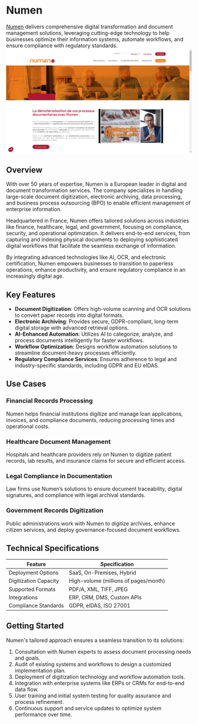 
# Numen  
  
[Numen](https://www.numen.fr/) delivers comprehensive digital transformation and document management solutions, leveraging cutting-edge technology to help businesses optimize their information systems, automate workflows, and ensure compliance with regulatory standards.  
![Numen](./assets/numen.png)

## Overview  
With over 50 years of expertise, Numen is a European leader in digital and document transformation services. The company specializes in handling large-scale document digitization, electronic archiving, data processing, and business process outsourcing (BPO) to enable efficient management of enterprise information.  

Headquartered in France, Numen offers tailored solutions across industries like finance, healthcare, legal, and government, focusing on compliance, security, and operational optimization. It delivers end-to-end services, from capturing and indexing physical documents to deploying sophisticated digital workflows that facilitate the seamless exchange of information.  

By integrating advanced technologies like AI, OCR, and electronic certification, Numen empowers businesses to transition to paperless operations, enhance productivity, and ensure regulatory compliance in an increasingly digital age.  

## Key Features  
- **Document Digitization**: Offers high-volume scanning and OCR solutions to convert paper records into digital formats.  
- **Electronic Archiving**: Provides secure, GDPR-compliant, long-term digital storage with advanced retrieval options.  
- **AI-Enhanced Automation**: Utilizes AI to categorize, analyze, and process documents intelligently for faster workflows.  
- **Workflow Optimization**: Designs workflow automation solutions to streamline document-heavy processes efficiently.  
- **Regulatory Compliance Services**: Ensures adherence to legal and industry-specific standards, including GDPR and EU eIDAS.  

## Use Cases  
### Financial Records Processing  
Numen helps financial institutions digitize and manage loan applications, invoices, and compliance documents, reducing processing times and operational costs.  

### Healthcare Document Management  
Hospitals and healthcare providers rely on Numen to digitize patient records, lab results, and insurance claims for secure and efficient access.  

### Legal Compliance in Documentation  
Law firms use Numen’s solutions to ensure document traceability, digital signatures, and compliance with legal archival standards.  

### Government Records Digitization  
Public administrations work with Numen to digitize archives, enhance citizen services, and deploy governance-focused document workflows.  

## Technical Specifications  

| Feature              | Specification                         |  
|----------------------|---------------------------------------|  
| Deployment Options   | SaaS, On-Premises, Hybrid             |  
| Digitization Capacity| High-volume (millions of pages/month) |  
| Supported Formats    | PDF/A, XML, TIFF, JPEG               |  
| Integrations         | ERP, CRM, DMS, Custom APIs           |  
| Compliance Standards | GDPR, eIDAS, ISO 27001               |  

## Getting Started  
Numen's tailored approach ensures a seamless transition to its solutions:  
1. Consultation with Numen experts to assess document processing needs and goals.  
2. Audit of existing systems and workflows to design a customized implementation plan.  
3. Deployment of digitization technology and workflow automation tools.  
4. Integration with enterprise systems like ERPs or CRMs for end-to-end data flow.  
5. User training and initial system testing for quality assurance and process refinement.  
6. Continuous support and service updates to optimize system performance over time.  
  

